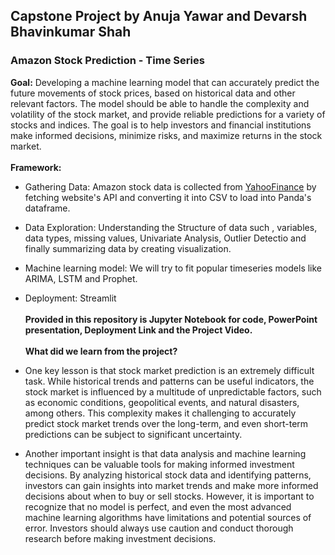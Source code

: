 ## Capstone Project by Anuja Yawar and Devarsh Bhavinkumar Shah
### Amazon Stock Prediction - Time Series
**Goal:** 
Developing a machine learning model that can accurately predict the future movements of stock prices, based on historical data and other relevant 
factors. The model should be able to handle the complexity and volatility of the stock market, and provide reliable predictions for a variety of 
stocks and indices. The goal is to help investors and financial institutions make informed decisions, minimize risks, and maximize returns in the 
stock market.
<br><br>
**Framework:**
- Gathering Data: Amazon stock data is collected from [YahooFinance](https://finance.yahoo.com/) by fetching website's API and converting it into CSV 
to load into Panda's dataframe. <br>
- Data Exploration: Understanding the Structure of data such , variables, data types, missing values, Univariate Analysis, Outlier Detectio and finally
summarizing data by creating visualization.<br>
- Machine learning model: We will try to fit popular timeseries models like ARIMA, LSTM and Prophet. <br>
- Deployment: Streamlit 
<br><br>
**Provided in this repository is Jupyter Notebook for code, PowerPoint presentation, Deployment Link and the Project Video.**
<br><br>
**What did we learn from the project?** 
- One key lesson is that stock market prediction is an extremely difficult task. While historical trends and patterns can be useful indicators, the stock 
market is influenced by a multitude of unpredictable factors, such as economic conditions, geopolitical events, and natural disasters, among others. 
This complexity makes it challenging to accurately predict stock market trends over the long-term, and even short-term predictions can be subject to 
significant uncertainty.

- Another important insight is that data analysis and machine learning techniques can be valuable tools for making informed investment decisions. 
By analyzing historical stock data and identifying patterns, investors can gain insights into market trends and make more informed decisions about
when to buy or sell stocks. However, it is important to recognize that no model is perfect, and even the most advanced machine learning algorithms 
have limitations and potential sources of error. Investors should always use caution and conduct thorough research before making investment decisions.








